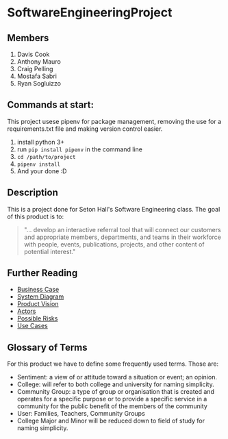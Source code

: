 # SoftwareEngineeringProject

## Members
1. Davis Cook
2. Anthony Mauro
3. Craig Pelling
4. Mostafa Sabri
5. Ryan Sogluizzo

## Commands at start:
This project usese pipenv for package management, removing the use for a requirements.txt file and making version control easier.
1. install python 3+
2. run `pip install pipenv` in the command line
3. `cd /path/to/project`
4. `pipenv install` 
5. And your done :D

## Description
This is a project done for Seton Hall's Software Engineering class. The goal of this product is to:
> "... develop an interactive referral tool that will connect our customers and appropriate members, departments, and teams in their workforce with people, events, publications, projects, and other content of potential interest."

## Further Reading
- [Business Case](https://github.com/davis-cook98/SoftwareEngineeringProject/blob/master/ClassDocuments/BusinessCase.md)
- [System Diagram](https://drive.google.com/file/d/1HZCuloNeePhZkbV1fFhEAKZQDINW8cyj/view?usp=drives)
- [Product Vision](https://github.com/davis-cook98/SoftwareEngineeringProject/blob/master/ClassDocuments/ProductVision.md)
- [Actors](https://github.com/davis-cook98/SoftwareEngineeringProject/blob/master/ClassDocuments/Actors.md)
- [Possible Risks](https://github.com/davis-cook98/SoftwareEngineeringProject/blob/master/ClassDocuments/PossibleRisks.md)
- [Use Cases](https://github.com/davis-cook98/SoftwareEngineeringProject/blob/master/ClassDocuments/UseCases.md)

## Glossary of Terms
For this product we have to define some frequently used terms. Those are:
- Sentiment: a view of or attitude toward a situation or event; an opinion.
- College: will refer to both college and university for naming simplicity.
- Community Group: a type of group or organisation that is created and operates for a specific purpose or to provide a specific service in a community for the public benefit of the members of the community
- User: Families, Teachers, Community Groups
- College Major and Minor will be reduced down to field of study for naming simplicity.

